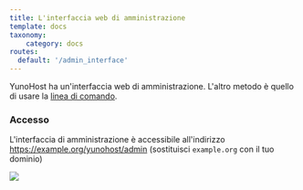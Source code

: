 ```yaml
---
title: L'interfaccia web di amministrazione
template: docs
taxonomy:
    category: docs
routes:
  default: '/admin_interface'
---
```


YunoHost ha un'interfaccia web di amministrazione. L'altro metodo è quello di usare la [linea di comando](/commandline).

### Accesso

L'interfaccia di amministrazione è accessibile all'indirizzo <https://example.org/yunohost/admin> (sostituisci `example.org` con il tuo dominio)

![](/img/webadmin.jpg)
